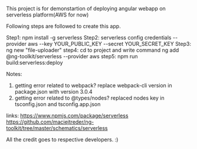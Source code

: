This project is for demonstartion of deploying angular webapp on serverless platform(AWS for now)

Following steps are followed to create this app.

Step1: npm install -g serverless
Step2: serverless config credentials --provider aws --key YOUR_PUBLIC_KEY --secret YOUR_SECRET_KEY
Step3: ng new "file-uploader"
step4: cd to project and write command ng add @ng-toolkit/serverless --provider aws
step5: npm run build:serverless:deploy

Notes:
1. getting error related to webpack? replace webpack-cli version in package.json with version 3.0.4
2. getting error related to @types/nodes? replaced nodes key in tsconfig.json and tsconfig.app.json

links:
https://www.npmjs.com/package/serverless
https://github.com/maciejtreder/ng-toolkit/tree/master/schematics/serverless

All the credit goes to respective developers. :)
